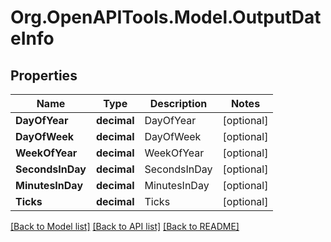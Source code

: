 # Org.OpenAPITools.Model.OutputDateInfo
## Properties

Name | Type | Description | Notes
------------ | ------------- | ------------- | -------------
**DayOfYear** | **decimal** | DayOfYear | [optional] 
**DayOfWeek** | **decimal** | DayOfWeek | [optional] 
**WeekOfYear** | **decimal** | WeekOfYear | [optional] 
**SecondsInDay** | **decimal** | SecondsInDay | [optional] 
**MinutesInDay** | **decimal** | MinutesInDay | [optional] 
**Ticks** | **decimal** | Ticks | [optional] 

[[Back to Model list]](../README.md#documentation-for-models) [[Back to API list]](../README.md#documentation-for-api-endpoints) [[Back to README]](../README.md)

